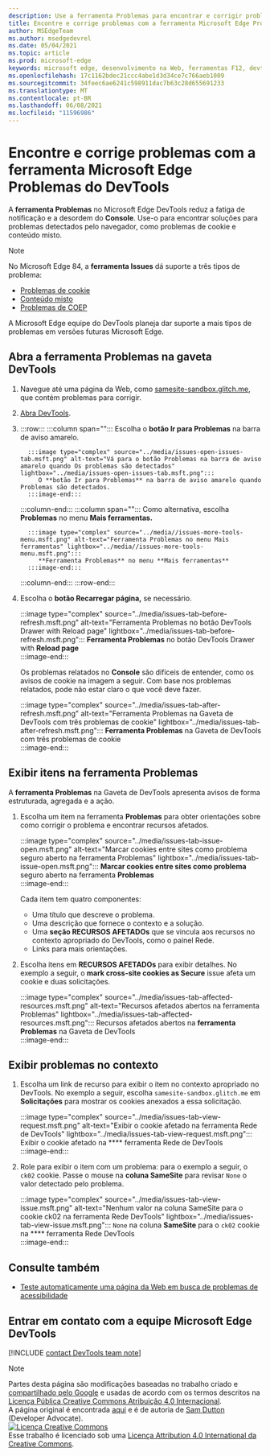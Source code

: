 ```yaml
---
description: Use a ferramenta Problemas para encontrar e corrigir problemas com seu site.
title: Encontre e corrige problemas com a ferramenta Microsoft Edge Problemas do DevTools
author: MSEdgeTeam
ms.author: msedgedevrel
ms.date: 05/04/2021
ms.topic: article
ms.prod: microsoft-edge
keywords: microsoft edge, desenvolvimento na Web, ferramentas F12, devtools
ms.openlocfilehash: 17c1162bdec21ccc4abe1d3d34ce7c766aeb1009
ms.sourcegitcommit: 34feec6ae6241c598911dac7b63c28d655691233
ms.translationtype: MT
ms.contentlocale: pt-BR
ms.lasthandoff: 06/08/2021
ms.locfileid: "11596986"
---
```

<!-- Copyright Sam Dutton 

   Licensed under the Apache License, Version 2.0 (the "License");
   you may not use this file except in compliance with the License.
   You may obtain a copy of the License at

       https://www.apache.org/licenses/LICENSE-2.0

   Unless required by applicable law or agreed to in writing, software
   distributed under the License is distributed on an "AS IS" BASIS,
   WITHOUT WARRANTIES OR CONDITIONS OF ANY KIND, either express or implied.
   See the License for the specific language governing permissions and
   limitations under the License.  -->  
# <a name="find-and-fix-problems-with-the-microsoft-edge-devtools-issues-tool"></a>Encontre e corrige problemas com a ferramenta Microsoft Edge Problemas do DevTools  

A **ferramenta Problemas** no Microsoft Edge DevTools reduz a fatiga de notificação e a desordem do **Console**.  Use-o para encontrar soluções para problemas detectados pelo navegador, como problemas de cookie e conteúdo misto.  

> [!NOTE]
> No Microsoft Edge 84, a **ferramenta Issues** dá suporte a três tipos de problema:  
> *   [Problemas de cookie][MDNSameSiteCookies]  
> *   [Conteúdo misto][MDNMixedContent]  
> *   [Problemas de COEP][W3CCOEPSpec]
> 
> A Microsoft Edge equipe do DevTools planeja dar suporte a mais tipos de problemas em versões futuras Microsoft Edge.  

## <a name="open-the-issues-tool-in-the-devtools-drawer"></a>Abra a ferramenta Problemas na gaveta DevTools  

1.  Navegue até uma página da Web, como [samesite-sandbox.glitch.me][GlitchSamesiteSandbox], que contém problemas para corrigir.  
1.  [Abra DevTools][DevtoolsOpen].  
1.  :::row:::
       :::column span="":::
          Escolha o **botão Ir para Problemas** na barra de aviso amarelo.  
          
          :::image type="complex" source="../media/issues-open-issues-tab.msft.png" alt-text="Vá para o botão Problemas na barra de aviso amarelo quando Os problemas são detectados" lightbox="../media/issues-open-issues-tab.msft.png":::
             O **botão Ir para Problemas** na barra de aviso amarelo quando Problemas são detectados.  
          :::image-end:::  
       :::column-end:::
       :::column span="":::
          Como alternativa, escolha **Problemas** no menu **Mais ferramentas.**  
          
          :::image type="complex" source="../media//issues-more-tools-menu.msft.png" alt-text="Ferramenta Problemas no menu Mais ferramentas" lightbox="../media//issues-more-tools-menu.msft.png":::
             **Ferramenta Problemas** no menu **Mais ferramentas**  
          :::image-end:::  
       :::column-end:::
    :::row-end:::
    
1.  Escolha o **botão Recarregar página,** se necessário.  
    
    :::image type="complex" source="../media/issues-tab-before-refresh.msft.png" alt-text="Ferramenta Problemas no botão DevTools Drawer with Reload page" lightbox="../media/issues-tab-before-refresh.msft.png":::
       **Ferramenta Problemas** no botão DevTools Drawer with **Reload page**  
    :::image-end:::  

    Os problemas relatados no **Console** são difíceis de entender, como os avisos de cookie na imagem a seguir.  Com base nos problemas relatados, pode não estar claro o que você deve fazer.  
    
    :::image type="complex" source="../media/issues-tab-after-refresh.msft.png" alt-text="Ferramenta Problemas na Gaveta de DevTools com três problemas de cookie" lightbox="../media/issues-tab-after-refresh.msft.png":::
       **Ferramenta Problemas** na Gaveta de DevTools com três problemas de cookie  
    :::image-end:::  
    
## <a name="view-items-in-the-issues-tool"></a>Exibir itens na ferramenta Problemas  

A **ferramenta Problemas** na Gaveta de DevTools apresenta avisos de forma estruturada, agregada e a ação.  

1.  Escolha um item na ferramenta **Problemas** para obter orientações sobre como corrigir o problema e encontrar recursos afetados.  
    
    :::image type="complex" source="../media/issues-tab-issue-open.msft.png" alt-text="Marcar cookies entre sites como problema seguro aberto na ferramenta Problemas" lightbox="../media/issues-tab-issue-open.msft.png":::
       **Marcar cookies entre sites como problema** seguro aberto na ferramenta **Problemas**  
    :::image-end:::  
    
    Cada item tem quatro componentes:  
    
    *   Uma título que descreve o problema.  
    *   Uma descrição que fornece o contexto e a solução.  
    *   Uma **seção RECURSOS AFETADOs** que se vincula aos recursos no contexto apropriado do DevTools, como o painel Rede.  
    *   Links para mais orientações.  
    
1.  Escolha itens em **RECURSOS AFETADOs** para exibir detalhes.  No exemplo a seguir, o **mark cross-site cookies as Secure** issue afeta um cookie e duas solicitações.  
    
    :::image type="complex" source="../media/issues-tab-affected-resources.msft.png" alt-text="Recursos afetados abertos na ferramenta Problemas" lightbox="../media/issues-tab-affected-resources.msft.png":::
       Recursos afetados abertos na **ferramenta Problemas** na Gaveta de DevTools  
    :::image-end:::  
    
## <a name="view-issues-in-context"></a>Exibir problemas no contexto  

1.  Escolha um link de recurso para exibir o item no contexto apropriado no DevTools.  No exemplo a seguir, escolha `samesite-sandbox.glitch.me` em **Solicitações** para mostrar os cookies anexados a essa solicitação.  
    
    :::image type="complex" source="../media/issues-tab-view-request.msft.png" alt-text="Exibir o cookie afetado na ferramenta Rede de DevTools" lightbox="../media/issues-tab-view-request.msft.png":::
       Exibir o cookie afetado na **** ferramenta Rede de DevTools  
    :::image-end:::  

1.  Role para exibir o item com um problema: para o exemplo a seguir, o `ck02` cookie.  Passe o mouse na **coluna SameSite** para revisar `None` o valor detectado pelo problema.  
    
    :::image type="complex" source="../media/issues-tab-view-issue.msft.png" alt-text="Nenhum valor na coluna SameSite para o cookie ck02 na ferramenta Rede DevTools" lightbox="../media/issues-tab-view-issue.msft.png":::
       `None` na coluna **SameSite** para o `ck02` cookie na **** ferramenta Rede DevTools  
    :::image-end:::  


## <a name="see-also"></a>Consulte também

* [Teste automaticamente uma página da Web em busca de problemas de acessibilidade](../accessibility/test-issues-tool.md)


## <a name="getting-in-touch-with-the-microsoft-edge-devtools-team"></a>Entrar em contato com a equipe Microsoft Edge DevTools  

[!INCLUDE [contact DevTools team note](../includes/contact-devtools-team-note.md)]  

<!-- links -->  

[DevtoolsOpen]: ../open/index.md "Abra Microsoft Edge DevTools | Microsoft Docs"  

[GlitchSamesiteSandbox]: https://samesite-sandbox.glitch.me "Testes de cookie sameSite | Glitch"  

[MDNSameSiteCookies]: https://developer.mozilla.org/docs/Web/HTTP/Headers/Set-Cookie/SameSite "Cookies sameSite | MDN"  
[MDNMixedContent]: https://developer.mozilla.org/docs/Web/Security/Mixed_content "Conteúdo misto | MDN"  

[W3CCOEPSpec]: https://wicg.github.io/cross-origin-embedder-policy "Política de embedder entre origens | Grupo Community Web Incubator"  

> [!NOTE]
> Partes desta página são modificações baseadas no trabalho criado e [compartilhado pelo Google][GoogleSitePolicies] e usadas de acordo com os termos descritos na [Licença Pública Creative Commons Atribuição 4.0 Internacional][CCA4IL].  
> A página original é encontrada [aqui](https://developers.google.com/web/tools/chrome-devtools/issues/index) e é de autoria de [Sam Dutton][SamDutton] \(Developer Advocate\).  
[![Licença Creative Commons][CCby4Image]][CCA4IL]  
Esse trabalho é licenciado sob uma [Licença Attribution 4.0 International da Creative Commons][CCA4IL].  

[CCA4IL]: https://creativecommons.org/licenses/by/4.0  
[CCby4Image]: https://i.creativecommons.org/l/by/4.0/88x31.png  
[GoogleSitePolicies]: https://developers.google.com/terms/site-policies  
[KayceBasques]: https://developers.google.com/web/resources/contributors#kayce-basques  
[SamDutton]: https://developers.google.com/web/resources/contributors#sam-dutton  
